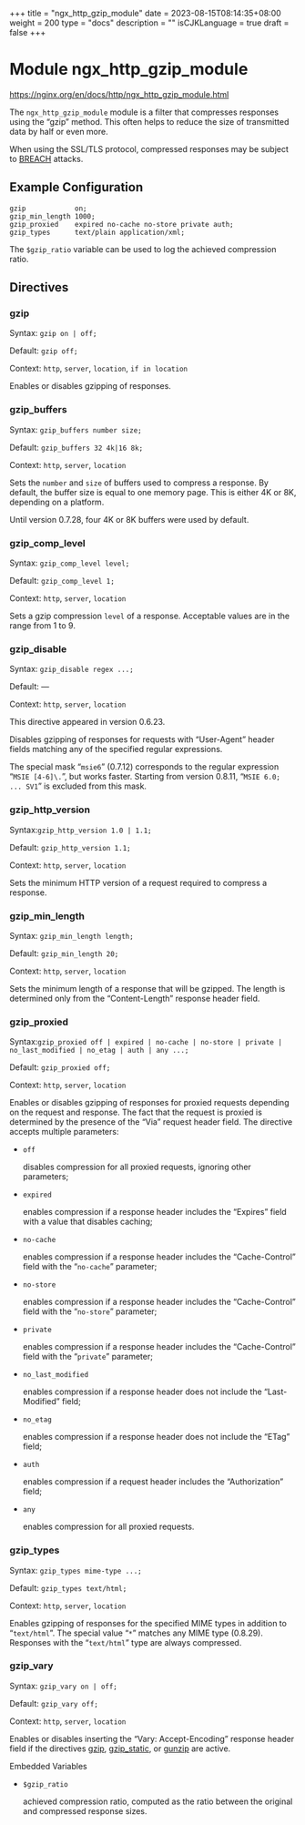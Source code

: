 +++
title = "ngx_http_gzip_module"
date = 2023-08-15T08:14:35+08:00
weight = 200
type = "docs"
description = ""
isCJKLanguage = true
draft = false
+++

# Module ngx_http_gzip_module

https://nginx.org/en/docs/http/ngx_http_gzip_module.html



The `ngx_http_gzip_module` module is a filter that compresses responses using the “gzip” method. This often helps to reduce the size of transmitted data by half or even more.

When using the SSL/TLS protocol, compressed responses may be subject to [BREACH](https://en.wikipedia.org/wiki/BREACH) attacks.





## Example Configuration



```
gzip            on;
gzip_min_length 1000;
gzip_proxied    expired no-cache no-store private auth;
gzip_types      text/plain application/xml;
```



The `$gzip_ratio` variable can be used to log the achieved compression ratio.



## Directives



### gzip

  Syntax:  `gzip on | off;`

  Default: `gzip off;`

  Context: `http`, `server`, `location`, `if in location`


Enables or disables gzipping of responses.



### gzip_buffers

  Syntax:  `gzip_buffers number size;`

  Default: `gzip_buffers 32 4k|16 8k;`

  Context: `http`, `server`, `location`


Sets the `number` and `size` of buffers used to compress a response. By default, the buffer size is equal to one memory page. This is either 4K or 8K, depending on a platform.

Until version 0.7.28, four 4K or 8K buffers were used by default.





### gzip_comp_level

  Syntax:  `gzip_comp_level level;`

  Default: `gzip_comp_level 1;`

  Context: `http`, `server`, `location`


Sets a gzip compression `level` of a response. Acceptable values are in the range from 1 to 9.



### gzip_disable

  Syntax:  `gzip_disable regex ...;`

  Default: —

  Context: `http`, `server`, `location`


This directive appeared in version 0.6.23.

Disables gzipping of responses for requests with “User-Agent” header fields matching any of the specified regular expressions.

The special mask “`msie6`” (0.7.12) corresponds to the regular expression “`MSIE [4-6]\.`”, but works faster. Starting from version 0.8.11, “`MSIE 6.0; ... SV1`” is excluded from this mask.



### gzip_http_version

  Syntax:`gzip_http_version 1.0 | 1.1;`

  Default: `gzip_http_version 1.1;`

  Context: `http`, `server`, `location`


Sets the minimum HTTP version of a request required to compress a response.



### gzip_min_length

  Syntax:  `gzip_min_length length;`

  Default: `gzip_min_length 20;`

  Context: `http`, `server`, `location`


Sets the minimum length of a response that will be gzipped. The length is determined only from the “Content-Length” response header field.



### gzip_proxied

  Syntax:`gzip_proxied off | expired | no-cache | no-store | private | no_last_modified | no_etag | auth | any ...;`

  Default: `gzip_proxied off;`

  Context: `http`, `server`, `location`


Enables or disables gzipping of responses for proxied requests depending on the request and response. The fact that the request is proxied is determined by the presence of the “Via” request header field. The directive accepts multiple parameters:

- `off`

  disables compression for all proxied requests, ignoring other parameters;

- `expired`

  enables compression if a response header includes the “Expires” field with a value that disables caching;

- `no-cache`

  enables compression if a response header includes the “Cache-Control” field with the “`no-cache`” parameter;

- `no-store`

  enables compression if a response header includes the “Cache-Control” field with the “`no-store`” parameter;

- `private`

  enables compression if a response header includes the “Cache-Control” field with the “`private`” parameter;

- `no_last_modified`

  enables compression if a response header does not include the “Last-Modified” field;

- `no_etag`

  enables compression if a response header does not include the “ETag” field;

- `auth`

  enables compression if a request header includes the “Authorization” field;

- `any`

  enables compression for all proxied requests.





### gzip_types

  Syntax:  `gzip_types mime-type ...;`

  Default: `gzip_types text/html;`

  Context: `http`, `server`, `location`


Enables gzipping of responses for the specified MIME types in addition to “`text/html`”. The special value “`*`” matches any MIME type (0.8.29). Responses with the “`text/html`” type are always compressed.



### gzip_vary

  Syntax:  `gzip_vary on | off;`

  Default: `gzip_vary off;`

  Context: `http`, `server`, `location`


Enables or disables inserting the “Vary: Accept-Encoding” response header field if the directives [gzip](https://nginx.org/en/docs/http/ngx_http_gzip_module.html#gzip), [gzip_static](https://nginx.org/en/docs/http/ngx_http_gzip_static_module.html#gzip_static), or [gunzip](https://nginx.org/en/docs/http/ngx_http_gunzip_module.html#gunzip) are active.



Embedded Variables



- `$gzip_ratio`

  achieved compression ratio, computed as the ratio between the original and compressed response sizes.